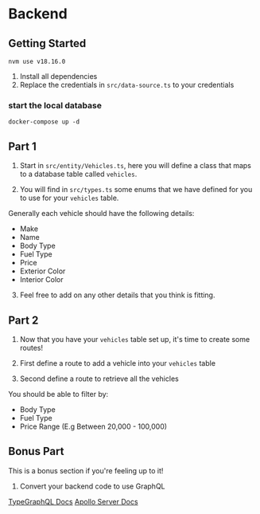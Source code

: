 # Backend

## Getting Started
    nvm use v18.16.0
1. Install all dependencies
2. Replace the credentials in `src/data-source.ts` to your credentials


### start the local database

    docker-compose up -d

## Part 1

1. Start in `src/entity/Vehicles.ts`, here you will define a class that maps to a database table called `vehicles`.

2. You will find in `src/types.ts` some enums that we have defined for you to use for your `vehicles` table.

Generally each vehicle should have the following details:

- Make
- Name
- Body Type
- Fuel Type
- Price
- Exterior Color
- Interior Color

3. Feel free to add on any other details that you think is fitting.


## Part 2

1. Now that you have your `vehicles` table set up, it's time to create some routes!

3. First define a route to add a vehicle into your `vehicles` table

2. Second define a route to retrieve all the vehicles

You should be able to filter by: 

- Body Type
- Fuel Type
- Price Range (E.g Between 20,000 - 100,000)



## Bonus Part

This is a bonus section if you're feeling up to it! 

1. Convert your backend code to use GraphQL

[TypeGraphQL Docs](https://typegraphql.com/docs/getting-started.html)
[Apollo Server Docs](https://www.apollographql.com/docs/apollo-server/)